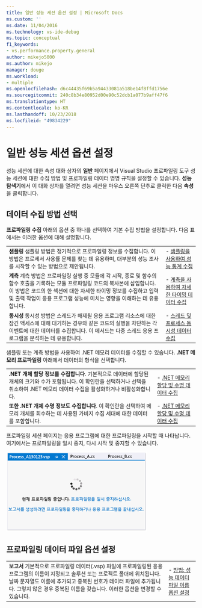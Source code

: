 ```yaml
---
title: 일반 성능 세션 옵션 설정 | Microsoft Docs
ms.custom: ''
ms.date: 11/04/2016
ms.technology: vs-ide-debug
ms.topic: conceptual
f1_keywords:
- vs.performance.property.general
author: mikejo5000
ms.author: mikejo
manager: douge
ms.workload:
- multiple
ms.openlocfilehash: d6c44435f69b5a94433081a518be14f8ffd1756e
ms.sourcegitcommit: 240c8b34e80952d00e90c52dcb1a077b9aff47f6
ms.translationtype: HT
ms.contentlocale: ko-KR
ms.lasthandoff: 10/23/2018
ms.locfileid: "49834229"
---
```

# <a name="set-general-performance-session-options"></a>일반 성능 세션 옵션 설정

성능 세션에 대한 속성 대화 상자의 **일반** 페이지에서 Visual Studio 프로파일링 도구 성능 세션에 대한 수집 방법 및 프로파일링 데이터 명명 규칙을 설정할 수 있습니다. **성능 탐색기**에서 이 대화 상자를 열려면 성능 세션을 마우스 오른쪽 단추로 클릭한 다음 **속성**을 클릭합니다.

## <a name="choosing-data-collection-methods"></a>데이터 수집 방법 선택

**프로파일링 수집** 아래의 옵션 중 하나를 선택하여 기본 수집 방법을 설정합니다. 다음 표에서는 이러한 옵션에 대해 설명합니다.

|||
|-|-|
|**샘플링** 샘플링 방법은 정기적으로 프로파일링 정보를 수집합니다. 이 방법은 프로세서 사용률 문제를 찾는 데 유용하며, 대부분의 성능 조사를 시작할 수 있는 방법으로 제안됩니다.|- [샘플링을 사용하여 성능 통계 수집](../profiling/collecting-performance-statistics-by-using-sampling.md)|
|**계측** 계측 방법은 프로파일링 실행 중 모듈에 각 시작, 종료 및 함수의 함수 호출을 기록하는 모듈 프로파일링 코드의 복사본에 삽입합니다. 이 방법은 코드의 한 섹션에 대한 자세한 타이밍 정보를 수집하고 입력 및 출력 작업이 응용 프로그램 성능에 미치는 영향을 이해하는 데 유용합니다.|- [계측을 사용하여 자세한 타이밍 데이터 수집](../profiling/collecting-detailed-timing-data-by-using-instrumentation.md)|
|**동시성** 동시성 방법은 스레드가 해제될 응용 프로그램 리소스에 대한 잠긴 액세스에 대해 대기하는 경우와 같은 코드의 실행을 차단하는 각 이벤트에 대한 데이터를 수집합니다. 이 메서드는 다중 스레드 응용 프로그램을 분석하는 데 유용합니다.|- [스레드 및 프로세스 동시성 데이터 수집](../profiling/collecting-thread-and-process-concurrency-data.md)|

 샘플링 또는 계측 방법을 사용하여 .NET 메모리 데이터를 수집할 수 있습니다. **.NET 메모리 프로파일링** 아래에서 데이터의 형식을 선택합니다.

|||
|-|-|
|**.NET 개체 할당 정보를 수집합니다**. 기본적으로 데이터에 할당된 개체의 크기와 수가 포함됩니다. 이 확인란을 선택하거나 선택을 취소하여 .NET 메모리 데이터 수집을 활성화하거나 비활성화합니다. |- [.NET 메모리 할당 및 수명 데이터 수집](../profiling/collecting-dotnet-memory-allocation-and-lifetime-data.md)|
|**또한 .NET 개체 수명 정보도 수집합니다**. 이 확인란을 선택하여 메모리 개체를 회수하는 데 사용된 가비지 수집 세대에 대한 데이터를 포함합니다.|- [.NET 메모리 할당 및 수명 데이터 수집](../profiling/collecting-dotnet-memory-allocation-and-lifetime-data.md) |

 프로파일링 세션 페이지는 응용 프로그램에 대한 프로파일링을 시작할 때 나타납니다. 여기에서는 프로파일링을 일시 중지, 다시 시작 및 중지할 수 있습니다.

 ![프로파일링 세션 시작](../profiling/media/prof_profilingsessionpage.png "PROF_ProfilingSessionPage")

## <a name="set-profiling-data-file-options"></a>프로파일링 데이터 파일 옵션 설정

|||
|-|-|
|**보고서** 기본적으로 프로파일링 데이터(.vsp) 파일에 프로파일링된 응용 프로그램의 이름이 지정되고 솔루션 또는 프로젝트 폴더에 위치됩니다. 날짜 문자열도 이름에 추가되고 중복된 번호가 데이터 파일에 추가됩니다. 그렇지 않은 경우 중복된 이름을 갖습니다. 이러한 옵션을 변경할 수 있습니다.|- [방법: 성능 데이터 파일 이름 옵션 설정](../profiling/how-to-set-performance-data-file-name-options.md)|